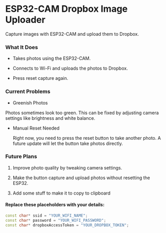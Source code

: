 # ESP32-CAM Dropbox Image Uploader
Capture images with ESP32-CAM and upload them to Dropbox.

### What It Does

  - Takes photos using the ESP32-CAM.

- Connects to Wi-Fi and uploads the photos to Dropbox.

- Press reset capture again.

### Current Problems

  - Greenish Photos

  Photos sometimes look too green. This can be fixed by adjusting camera settings like brightness and white balance.

- Manual Reset Needed

  Right now, you need to press the reset button to take another photo. A future update will let the button take photos directly.

### Future Plans

  1. Improve photo quality by tweaking camera settings.

  2. Make the button capture and upload photos without resetting the ESP32.

  3. Add some stuff to make it to copy to clipboard

#### Replace these placeholders with your details:

```cpp
const char* ssid = "YOUR_WIFI_NAME";
const char* password = "YOUR_WIFI_PASSWORD";
const char* dropboxAccessToken = "YOUR_DROPBOX_TOKEN";
```
